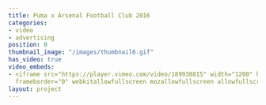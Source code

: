 ```yaml
---
title: Puma x Arsenal Football Club 2016
categories:
- video
- advertising
position: 0
thumbnail_image: "/images/thumbnail6.gif"
has_video: true
video_embeds:
- <iframe src="https://player.vimeo.com/video/189938815" width="1200" height="720"
  frameborder="0" webkitallowfullscreen mozallowfullscreen allowfullscreen></iframe>
layout: project
---
```


